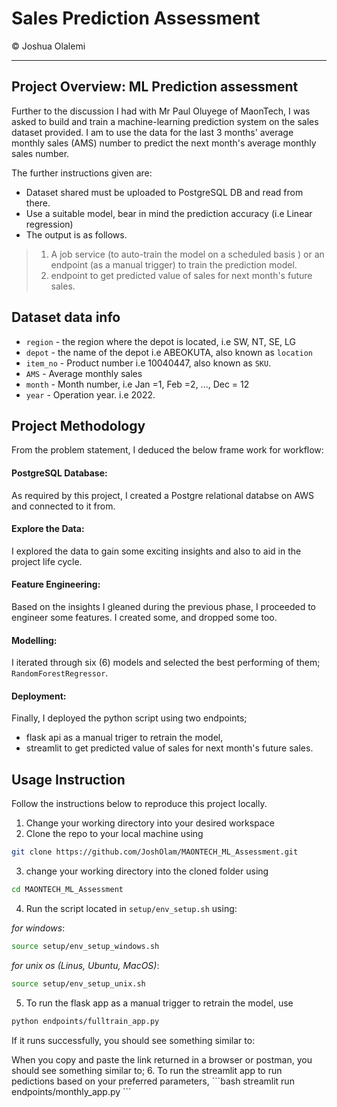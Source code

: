 # Sales Prediction Assessment

© Joshua Olalemi

---
## Project Overview: ML Prediction assessment

Further to the discussion I had with Mr Paul Oluyege of MaonTech, I was asked to build and train a machine-learning prediction system on the sales dataset provided. I am to use the data for the last 3 months' average monthly sales (AMS) number to predict the next month's average monthly sales number.

The further instructions given are:

- Dataset shared must be uploaded to PostgreSQL DB and read from there.
- Use a suitable model, bear in mind the prediction accuracy (i.e Linear regression)
- The output is as follows.
> 1. A job service (to auto-train the model on a scheduled basis  ) or an endpoint (as a manual trigger) to train the prediction model.
> 2. endpoint to get predicted value of sales for next month's future sales.

## Dataset data info

- `region` - the region where the depot is located, i.e SW, NT, SE, LG
- `depot` - the name of the depot i.e ABEOKUTA, also known as `location`
- `item_no` - Product number i.e 10040447, also known as `SKU`.
- `AMS` - Average monthly sales
- `month` - Month number, i.e Jan =1, Feb =2, ..., Dec = 12
- `year` - Operation year. i.e 2022.

## Project Methodology

From the problem statement, I deduced the below frame work for workflow:

#### PostgreSQL Database:

As required by this project, I created a Postgre relational databse on AWS and connected to it from.

#### Explore the Data:

I explored the data to gain some exciting insights and also to aid in the project life cycle.

#### Feature Engineering:

Based on the insights I gleaned during the previous phase, I proceeded to engineer some features. I created some, and dropped some too.

#### Modelling:

I iterated through six (6) models and selected the best performing of them; `RandomForestRegressor`.

#### Deployment:

Finally, I deployed the python script using two endpoints;
- flask api as a manual triger to retrain the model,
- streamlit to get predicted value of sales for next month's future sales.

## Usage Instruction

Follow the instructions below to reproduce this project locally.
1. Change your working directory into your desired workspace
2. Clone the repo to your local machine using
```bash
git clone https://github.com/JoshOlam/MAONTECH_ML_Assessment.git
```
3. change your working directory into the cloned folder using
```bash
cd MAONTECH_ML_Assessment
```
4. Run the script located in `setup/env_setup.sh` using:

*for windows*:
```bash
source setup/env_setup_windows.sh
```
*for unix os (Linus, Ubuntu, MacOS)*:
```bash
source setup/env_setup_unix.sh
```
5. To run the flask app as a manual trigger to retrain the model, use
```bash
python endpoints/fulltrain_app.py
```
If it runs successfully, you should see something similar to:

<insert flask server response>
When you copy and paste the link returned in a browser or postman, you should see something similar to;
<insert >
6. To run the streamlit app to run pedictions based on your preferred parameters,
```bash
streamlit run endpoints/monthly_app.py
```
